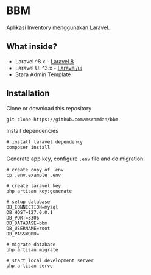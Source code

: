 # BBM
Aplikasi Inventory menggunakan Laravel.

## What inside?
- Laravel ^8.x - [Laravel 8](https://laravel.com/docs/8.x)
- Laravel UI ^3.x - [Laravel/ui](https://github.com/laravel/ui/tree/3.x)
- Stara Admin Template

## Installation
Clone or download this repository
```shell
git clone https://github.com/msramdan/bbm
```

Install dependencies
```shell
# install laravel dependency
composer install
```

Generate app key, configure `.env` file and do migration.
```shell
# create copy of .env
cp .env.example .env

# create laravel key
php artisan key:generate

# setup database
DB_CONNECTION=mysql
DB_HOST=127.0.0.1
DB_PORT=3306
DB_DATABASE=bbm
DB_USERNAME=root
DB_PASSWORD=

# migrate database
php artisan migrate

# start local development server
php artisan serve

```

